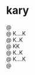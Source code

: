 # kary

@ <br/>
@ K....K<br/>
@ K..K<br/>
@ KK<br/>
@ K..K<br/>
@ K....K<br/>
@ <br/>

<!--
@ 
@ K  K   @   @@   @ @
@ K K   @ @  @ @  @ @
@ KK    @@@  @@   @ @
@ K K   @ @  @ @   @
@ K  K  @ @  @ @   @
@
-->
